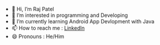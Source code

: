 - 👋 Hi, I’m Raj Patel
- 👀 I’m interested in programming and Developing
- 🌱 I’m currently learning Android App Devlopment with Java
- 📫 How to reach me : [LinkedIn](http://www.linkedin.com/in/raj-patel7807)
- 😄 Pronouns : He/Him
<!--- - 💞️ I’m looking to collaborate on ... --->
<!---
- ⚡ Fun fact: ...
--->

<!---
Raj-Patel7807/Raj-Patel7807 is a ✨ special ✨ repository because its `README.md` (this file) appears on your GitHub profile.
You can click the Preview link to take a look at your changes.
--->
